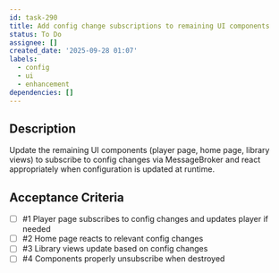 ```yaml
---
id: task-290
title: Add config change subscriptions to remaining UI components
status: To Do
assignee: []
created_date: '2025-09-28 01:07'
labels:
  - config
  - ui
  - enhancement
dependencies: []
---
```


## Description

<!-- SECTION:DESCRIPTION:BEGIN -->
Update the remaining UI components (player page, home page, library views) to subscribe to config changes via MessageBroker and react appropriately when configuration is updated at runtime.
<!-- SECTION:DESCRIPTION:END -->

## Acceptance Criteria
<!-- AC:BEGIN -->
- [ ] #1 Player page subscribes to config changes and updates player if needed
- [ ] #2 Home page reacts to relevant config changes
- [ ] #3 Library views update based on config changes
- [ ] #4 Components properly unsubscribe when destroyed
<!-- AC:END -->
